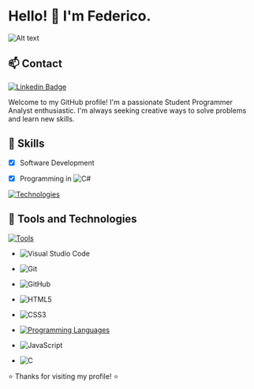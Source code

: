 # Hello! 👋 I'm Federico.


<img src="https://images.pexels.com/photos/2653362/pexels-photo-2653362.jpeg?auto=compress&cs=tinysrgb&w=1260&h=750&dpr=1" alt="Alt text" title="Optional title">




## 📫 Contact

[![Linkedin Badge](https://img.shields.io/badge/-Federico%20Goldaracena-blue?style=flat-square&logo=Linkedin&logoColor=white)](https://www.linkedin.com/in/federicogoldaracena/)






<!--
[![GitHub followers](https://img.shields.io/github/followers/your-username?label=Follow%20Me%20on%20GitHub&style=flat-square)](https://github.com/your-username)
-->
Welcome to my GitHub profile! I'm a passionate Student Programmer Analyst enthusiastic. I'm always seeking creative ways to solve problems and learn new skills.

## 🚀 Skills

- [x] Software Development
- [x] Programming in ![C#](https://img.shields.io/badge/-C%23-239120?style=flat-square&logo=C%20Sharp&logoColor=white)




[![Technologies](https://img.shields.io/badge/-Technologies-important?style=flat-square)]()

## 🔧 Tools and Technologies

  [![Tools](https://img.shields.io/badge/-Tools-important?style=flat-square)]()
- ![Visual Studio Code](https://img.shields.io/badge/-Visual%20Studio%20Code-007ACC?style=flat-square&logo=Visual%20Studio%20Code&logoColor=white)
- ![Git](https://img.shields.io/badge/-Git-F05032?style=flat-square&logo=Git&logoColor=white)
- ![GitHub](https://img.shields.io/badge/-GitHub-181717?style=flat-square&logo=GitHub&logoColor=white)
- ![HTML5](https://img.shields.io/badge/-HTML5-E34F26?style=flat-square&logo=HTML5&logoColor=white)
- ![CSS3](https://img.shields.io/badge/-CSS3-1572B6?style=flat-square&logo=CSS3&logoColor=white)

- [![Programming Languages](https://img.shields.io/badge/-Programming%20Languages-important?style=flat-square)]()
- ![JavaScript](https://img.shields.io/badge/-JavaScript-F7DF1E?style=flat-square&logo=JavaScript&logoColor=black)
- ![C](https://img.shields.io/badge/-C-00599C?style=flat-square&logo=C&logoColor=white)

<!--
<div>
  <img src="https://github.com/devicons/devicon/blob/master/icons/html5/html5-plain.svg">
</div>

- [Other Tools and Technologies]

-->



<!--
## 📈 Statistics

[![GitHub Stats](https://github-readme-stats.vercel.app/api?username=your-username&show_icons=true&theme=radical)](https://github.com/anuraghazra/github-readme-stats)

## 📫 Let's Connect!

Connect with me on LinkedIn, follow me on Twitter, or simply check out my projects below!

## 🔥 Featured Projects

- [Project 1](Project Link)
- [Project 2](Project Link)
- [Project 3](Project Link)

-->

⭐️ Thanks for visiting my profile! ⭐️
